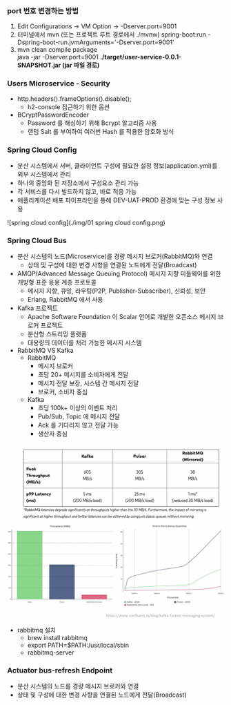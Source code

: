 ### port 번호 변경하는 방법
1. Edit Configurations -> VM Option -> -Dserver.port=9001
2. 터미널에서 mvn (또는 프로젝트 루트 경로에서 ./mvnw) spring-boot:run -Dspring-boot-run.jvmArguments='-Dserver.port=9001'
3. mvn clean compile package   
   java -jar -Dserver.port=9001 **./target/user-service-0.0.1-SNAPSHOT.jar (jar 파일 경로)** 
   
### Users Microservice - Security
* http.headers().frameOptions().disable();
    - h2-console 접근하기 위한 옵션
* BCryptPasswordEncoder
    - Password 를 해싱하기 위해 Bcrypt 알고리즘 사용
    - 랜덤 Salt 를 부여하여 여러번 Hash 를 적용한 암호화 방식 
    
### Spring Cloud Config
* 분산 시스템에서 서버, 클라이언트 구성에 필요한 설정 정보(application.yml)를 외부 시스템에서 관리
* 하나의 중앙화 된 저장소에서 구성요소 관리 가능
* 각 서비스를 다시 빌드하지 않고, 바로 적응 가능
* 애플리케이션 배포 파이프라인을 통해 DEV-UAT-PROD 환경에 맞는 구성 정보 사용

![spring cloud config](./img/01 spring cloud config.png)

### Spring Cloud Bus
* 분산 시스템의 노드(Microservice)를 경량 메시지 브로커(RabbitMQ)와 연결
    + 상태 및 구성에 대한 변경 사항을 연결된 노드에게 전달(Broadcast)
* AMQP(Advanced Message Queuing Protocol) 메시지 지향 미들웨어를 위한 개방형 표준 응용 계층 프로토콜
    + 메시지 지향, 큐잉, 라우팅(P2P, Publisher-Subscriber), 신뢰성, 보안
    + Erlang, RabbitMQ 에서 사용
* Kafka 프로젝트
    + Apache Software Foundation 이 Scalar 언어로 개발한 오픈소스 메시지 브로커 프로젝트
    + 분산형 스트리밍 플랫폼
    + 대용량의 데이터를 처리 가능한 메시지 시스템
* RabbitMQ VS Kafka
    + RabbitMQ  
        - 메시지 브로커
        - 초당 20+ 메시지를 소비자에게 전달
        - 메시지 전달 보장, 시스템 간 메시지 전달
        - 브로커, 소비자 중심
    + Kafka
        - 초당 100k+ 이상의 이벤트 처리
        - Pub/Sub, Topic 에 메시지 전달
        - Ack 를 기다리지 않고 전달 가능
        - 생산자 중심
    
![Kafka VS RabbitMQ](./img/02%20spring%20cloud%20bus%20kafka%20vs%20rabbitmq.png)

* rabbitmq 설치
    + brew install rabbitmq
    + export PATH=$PATH:/usr/local/sbin
    + rabbitmq-server

### Actuator bus-refresh Endpoint
* 분산 시스템의 노드를 경량 메시지 브로커와 연결
* 상태 및 구성에 대한 변경 사항을 연결된 노드에게 전달(Broadcast)